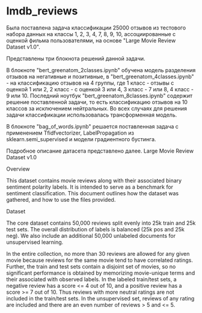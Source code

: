 # Imdb_reviews

Была поставлена задача классификации 25000 отзывов из тестового набора данных на классы 1, 2, 3, 4, 7, 8, 9, 10, ассоциированные с оценкой фильма пользователями, на основе "Large Movie Review Dataset v1.0".

Представлены три блокнота решений данной задачи. 

В блокноте "bert_greenatom_2classes.ipynb" обучена модель разделения отзывов на негативные и позитивные, в "bert_greenatom_4classes.ipynb" - на классификацию отзывов на 4 группы, где 1 класс - отзывы с оценкой 1 или 2, 2 класс - с оценкой 3 или 4, 3 класс - 7 или 8, 4 класс - 9 или 10. Последний ноутбук "bert_greenatom_8classes.ipynb" содержит решение поставленной задачи, то есть классификацию отзывов на 10 классов за исключением нейтральных. Во всех случаях для решения задачи классификации использовалась трансформенная модель.

В блокноте "bag_of_words.ipynb" решается поставленная задача с применением Tfidfvectorizer, LabelPropagation из sklearn.semi_supervised и модели градиентного бустинга.

Подробное описание датасета представлено далее.
Large Movie Review Dataset v1.0

Overview

This dataset contains movie reviews along with their associated binary
sentiment polarity labels. It is intended to serve as a benchmark for
sentiment classification. This document outlines how the dataset was
gathered, and how to use the files provided. 

Dataset 

The core dataset contains 50,000 reviews split evenly into 25k train
and 25k test sets. The overall distribution of labels is balanced (25k
pos and 25k neg). We also include an additional 50,000 unlabeled
documents for unsupervised learning. 

In the entire collection, no more than 30 reviews are allowed for any
given movie because reviews for the same movie tend to have correlated
ratings. Further, the train and test sets contain a disjoint set of
movies, so no significant performance is obtained by memorizing
movie-unique terms and their associated with observed labels.  In the
labeled train/test sets, a negative review has a score <= 4 out of 10,
and a positive review has a score >= 7 out of 10. Thus reviews with
more neutral ratings are not included in the train/test sets. In the
unsupervised set, reviews of any rating are included and there are an
even number of reviews > 5 and <= 5.
